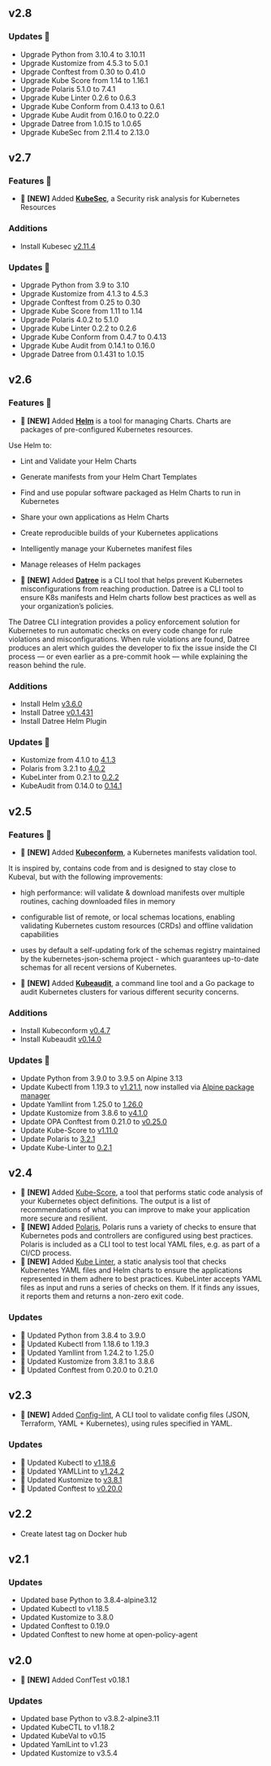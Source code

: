 v2.8
----
### Updates 📝
* Upgrade Python from 3.10.4 to 3.10.11
* Upgrade Kustomize from 4.5.3 to 5.0.1
* Upgrade Conftest from 0.30 to 0.41.0
* Upgrade Kube Score from 1.14 to 1.16.1
* Upgrade Polaris 5.1.0 to 7.4.1
* Upgrade Kube Linter 0.2.6 to 0.6.3
* Upgrade Kube Conform from 0.4.13 to 0.6.1
* Upgrade Kube Audit from 0.16.0 to 0.22.0
* Upgrade Datree from 1.0.15 to 1.0.65
* Upgrade KubeSec from 2.11.4 to 2.13.0

v2.7
----
### Features 🚀
* 🚀 **[NEW]** Added **[KubeSec](https://github.com/controlplaneio/kubesec)**, a Security risk analysis for Kubernetes Resources

### Additions
* Install Kubesec [v2.11.4](https://github.com/controlplaneio/kubesec/releases/tag/v2.11.4)

### Updates 📝
* Upgrade Python from 3.9 to 3.10
* Upgrade Kustomize from 4.1.3 to 4.5.3
* Upgrade Conftest from 0.25 to 0.30
* Upgrade Kube Score from 1.11 to 1.14
* Upgrade Polaris 4.0.2 to 5.1.0
* Upgrade Kube Linter 0.2.2 to 0.2.6
* Upgrade Kube Conform from 0.4.7 to 0.4.13
* Upgrade Kube Audit from 0.14.1 to 0.16.0
* Upgrade Datree from 0.1.431 to 1.0.15

v2.6
----
### Features 🚀
* 🚀 **[NEW]** Added **[Helm](https://github.com/helm/helm)** is a tool for managing Charts. Charts are packages of pre-configured Kubernetes resources.

Use Helm to:

* Lint and Validate your Helm Charts
* Generate manifests from your Helm Chart Templates
* Find and use popular software packaged as Helm Charts to run in Kubernetes
* Share your own applications as Helm Charts
* Create reproducible builds of your Kubernetes applications
* Intelligently manage your Kubernetes manifest files
* Manage releases of Helm packages

* 🚀 **[NEW]** Added **[Datree](https://github.com/datreeio/datree)** is a CLI tool that helps prevent Kubernetes misconfigurations from reaching production. Datree is a CLI tool to ensure K8s manifests and Helm charts follow best practices as well as your organization’s policies.

The Datree CLI integration provides a policy enforcement solution for Kubernetes to run automatic checks on every code change for rule violations and misconfigurations. When rule violations are found, Datree produces an alert which guides the developer to fix the issue inside the CI process — or even earlier as a pre-commit hook — while explaining the reason behind the rule.

### Additions
* Install Helm [v3.6.0](https://github.com/helm/helm/releases/tag/v3.6.0)
* Install Datree [v0.1.431](https://github.com/datreeio/datree/releases/tag/0.1.431)
* Install Datree Helm Plugin

### Updates 📝
* Kustomize from 4.1.0 to [4.1.3](https://github.com/kubernetes-sigs/kustomize/releases/tag/kustomize%2Fv4.1.3)
* Polaris from 3.2.1 to [4.0.2](https://github.com/FairwindsOps/polaris/releases/tag/4.0.2)
* KubeLinter from 0.2.1 to [0.2.2](https://github.com/stackrox/kube-linter/releases/tag/0.2.2)
* KubeAudit from 0.14.0 to [0.14.1](https://github.com/Shopify/kubeaudit/releases/tag/v0.14.1)


v2.5
----

### Features 🚀

* 🚀  **[NEW]** Added **[Kubeconform](https://github.com/yannh/kubeconform)**, a Kubernetes manifests validation tool.

It is inspired by, contains code from and is designed to stay close to Kubeval, but with the following improvements:

* high performance: will validate & download manifests over multiple routines, caching downloaded files in memory
* configurable list of remote, or local schemas locations, enabling validating Kubernetes custom resources (CRDs) and offline validation capabilities
* uses by default a self-updating fork of the schemas registry maintained by the kubernetes-json-schema project - which guarantees up-to-date schemas for all recent versions of Kubernetes.

* 🚀  **[NEW]** Added **[Kubeaudit](https://github.com/Shopify/kubeaudit)**, a command line tool and a Go package to audit Kubernetes clusters for various different security concerns.

### Additions
* Install Kubeconform [v0.4.7](https://github.com/yannh/kubeconform/releases/tag/v0.4.7)
* Install Kubeaudit [v0.14.0](https://github.com/Shopify/kubeaudit/releases/tag/v0.14.0)

### Updates 📝
* Update Python from 3.9.0 to 3.9.5 on Alpine 3.13
* Update Kubectl from 1.19.3 to [v1.21.1](https://github.com/kubernetes/kubernetes/blob/master/CHANGELOG/CHANGELOG-1.21.md), now installed via [Alpine package manager](https://pkgs.alpinelinux.org/package/edge/testing/x86_64/kubectl)
* Update Yamllint from 1.25.0 to [1.26.0](https://github.com/adrienverge/yamllint/blob/master/CHANGELOG.rst#1260-2021-01-29)
* Update Kustomize from 3.8.6 to [v4.1.0](https://github.com/kubernetes-sigs/kustomize/releases/tag/kustomize%2Fv4.1.0)
* Update OPA Conftest from 0.21.0 to [v0.25.0](https://github.com/open-policy-agent/conftest/releases/tag/v0.25.0)
* Update Kube-Score to [v1.11.0](https://github.com/zegl/kube-score/releases/tag/v1.11.0)
* Update Polaris to [3.2.1](https://github.com/FairwindsOps/polaris/releases/tag/3.2.1)
* Update Kube-Linter to [0.2.1](https://github.com/stackrox/kube-linter/releases/tag/0.2.1)


v2.4
----
* 🚀 **[NEW]** Added [Kube-Score](https://github.com/zegl/kube-score), a tool that performs static code analysis of your Kubernetes object definitions. The output is a list of recommendations of what you can improve to make your application more secure and resilient.
* 🚀 **[NEW]** Added [Polaris](https://github.com/FairwindsOps/polaris), Polaris runs a variety of checks to ensure that Kubernetes pods and controllers are configured using best practices. Polaris is included as a CLI tool to test local YAML files, e.g. as part of a CI/CD process.
* 🚀 **[NEW]** Added [Kube Linter](https://github.com/stackrox/kube-linter), a static analysis tool that checks Kubernetes YAML files and Helm charts to ensure the applications represented in them adhere to best practices. KubeLinter accepts YAML files as input and runs a series of checks on them. If it finds any issues, it reports them and returns a non-zero exit code.

### Updates
* 📝 Updated Python from 3.8.4 to 3.9.0
* 📝 Updated Kubectl from 1.18.6 to 1.19.3
* 📝 Updated Yamllint from 1.24.2 to 1.25.0
* 📝 Updated Kustomize from 3.8.1 to 3.8.6
* 📝 Updated Conftest from 0.20.0 to 0.21.0

v2.3
----
* 🚀 **[NEW]** Added [Config-lint](https://stelligent.github.io/config-lint/#/?id=%f0%9f%94%8d-config-lint-%f0%9f%94%8e), A CLI tool to validate config files (JSON, Terraform, YAML + Kubernetes), using rules specified in YAML.

### Updates
* 📝 Updated Kubectl to [v1.18.6](https://kubernetes.io/docs/setup/release/notes/)
* 📝 Updated YAMLLint to [v1.24.2](https://github.com/adrienverge/yamllint/blob/master/CHANGELOG.rst)
* 📝 Updated Kustomize to [v3.8.1](https://github.com/kubernetes-sigs/kustomize/releases/tag/kustomize%2Fv3.8.1)
* 📝 Updated Conftest to [v0.20.0](https://github.com/open-policy-agent/conftest/releases/tag/v0.20.0)

v2.2
----
* Create latest tag on Docker hub

v2.1
----

### Updates
* Updated base Python to 3.8.4-alpine3.12
* Updated Kubectl to v1.18.5
* Updated Kustomize to 3.8.0
* Updated Conftest to 0.19.0
* Updated Conftest to new home at open-policy-agent

v2.0
----

* 🚀 **[NEW]** Added ConfTest v0.18.1

### Updates
* Updated base Python to v3.8.2-alpine3.11
* Updated KubeCTL to v1.18.2
* Updated KubeVal to v0.15
* Updated YamlLint to v1.23
* Updated Kustomize to v3.5.4

